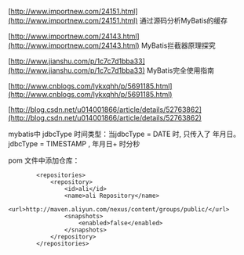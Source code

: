 [http://www.importnew.com/24151.html](http://www.importnew.com/24151.html)   通过源码分析MyBatis的缓存

[http://www.importnew.com/24143.html](http://www.importnew.com/24143.html)   MyBatis拦截器原理探究



[http://www.jianshu.com/p/1c7c7d1bba33](http://www.jianshu.com/p/1c7c7d1bba33)   MyBatis完全使用指南

[http://www.cnblogs.com/lykxqhh/p/5691185.html](http://www.cnblogs.com/lykxqhh/p/5691185.html)

[http://blog.csdn.net/u014001866/article/details/52763862](http://blog.csdn.net/u014001866/article/details/52763862)





mybatis中 jdbcType 时间类型：当jdbcType = DATE 时, 只传入了 年月日。jdbcType = TIMESTAMP ,  年月日+ 时分秒

pom 文件中添加仓库：

```
        <repositories>
            <repository>
                <id>ali</id>
                <name>ali Repository</name>
                <url>http://maven.aliyun.com/nexus/content/groups/public/</url>
                <snapshots>
                    <enabled>false</enabled>
                </snapshots>
            </repository>
        </repositories>
```



